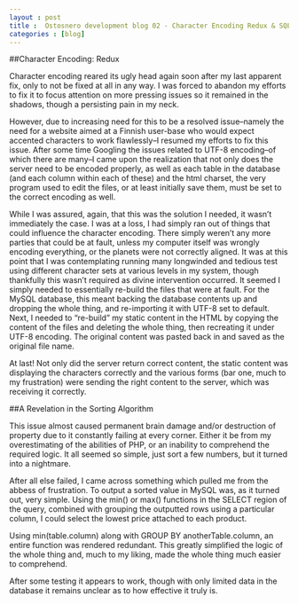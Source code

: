 ```yaml
---
layout : post
title :  Ostosnero development blog 02 - Character Encoding Redux & SQL functions
categories : [blog]
---
```



##Character Encoding: Redux

Character encoding reared its ugly head again soon after my last apparent fix,
only to not be fixed at all in any way. I was forced to abandon my efforts to fix
it to focus attention on more pressing issues so it remained in the shadows,
though a persisting pain in my neck.

<!--more-->

However, due to increasing need for this to be a
resolved issue–namely the need for a website aimed at a
Finnish user-base who would expect accented characters to work flawlessly–I
resumed my efforts to fix this issue. After some time Googling the issues related
to UTF-8 encoding–of which there are many–I came upon the realization that not only
does the server need to be encoded properly, as well as each table in the database
(and each column within each of these) and the html charset, the very program used
to edit the files, or at least initially save them, must be set to the correct encoding as well.

While I was assured, again, that this was the solution I needed,
it wasn’t immediately the case. I was at a loss, I had simply ran out of things
that could influence the character encoding. There simply weren’t any more parties
that could be at fault, unless my computer itself was wrongly encoding everything, or
the planets were not correctly aligned. It was at this point that I was contemplating running
many longwinded and tedious test using different character sets at various levels in my system, though thankfully
this wasn’t required as divine intervention occurred. It seemed I simply needed to essentially re-build the files that were at fault. For the MySQL database, this meant backing the database contents up and dropping the whole thing, and re-importing it with UTF-8 set to default. Next, I needed to “re-build” my static content in the HTML by copying the content of the files and deleting the whole thing, then recreating it under UTF-8 encoding. The original content was pasted back in and saved as the original file name.

At last! Not only did the server return correct content, the static content was displaying the characters correctly and the various forms (bar one, much to my frustration) were sending the right content to the server, which was receiving it correctly.

##A Revelation in the Sorting Algorithm

This issue almost caused permanent brain damage and/or destruction of property due to it constantly failing at every corner. Either it be from my overestimating of the abilities of PHP, or an inability to comprehend the required logic. It all seemed so simple, just sort a few numbers, but it turned into a nightmare.

After all else failed, I came across something which pulled me from the abbess of frustration. To output a sorted value in MySQL was, as it turned out, very simple. Using the min() or max() functions in the SELECT region of the query, combined with grouping the outputted rows using a particular column, I could select the lowest price attached to each product.

Using min(table.column) along with GROUP BY anotherTable.column, an entire function was rendered redundant. This greatly simplified the logic of the whole thing and, much to my liking, made the whole thing much easier to comprehend.

After some testing it appears to work, though with only limited data in the database it remains unclear as to how effective it truly is.
